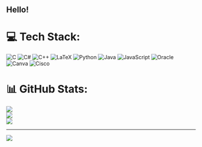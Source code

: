 
##                                      Hello! 

# 💻 Tech Stack:
![C](https://img.shields.io/badge/c-%2300599C.svg?style=for-the-badge&logo=c&logoColor=white) ![C#](https://img.shields.io/badge/c%23-%23239120.svg?style=for-the-badge&logo=csharp&logoColor=white) ![C++](https://img.shields.io/badge/c++-%2300599C.svg?style=for-the-badge&logo=c%2B%2B&logoColor=white) ![LaTeX](https://img.shields.io/badge/latex-%23008080.svg?style=for-the-badge&logo=latex&logoColor=white) ![Python](https://img.shields.io/badge/python-3670A0?style=for-the-badge&logo=python&logoColor=ffdd54) ![Java](https://img.shields.io/badge/java-%23ED8B00.svg?style=for-the-badge&logo=openjdk&logoColor=white) ![JavaScript](https://img.shields.io/badge/javascript-%23323330.svg?style=for-the-badge&logo=javascript&logoColor=%23F7DF1E) ![Oracle](https://img.shields.io/badge/Oracle-F80000?style=for-the-badge&logo=oracle&logoColor=white) ![Canva](https://img.shields.io/badge/Canva-%2300C4CC.svg?style=for-the-badge&logo=Canva&logoColor=white) ![Cisco](https://img.shields.io/badge/cisco-%23049fd9.svg?style=for-the-badge&logo=cisco&logoColor=black)
# 📊 GitHub Stats:
![](https://github-readme-stats.vercel.app/api?username=cerenucakk&theme=radical&hide_border=false&include_all_commits=false&count_private=false)<br/>
![](https://github-readme-streak-stats.herokuapp.com/?user=cerenucakk&theme=radical&hide_border=false)<br/>
![](https://github-readme-stats.vercel.app/api/top-langs/?username=cerenucakk&theme=radical&hide_border=false&include_all_commits=false&count_private=false&layout=compact)

---
[![](https://visitcount.itsvg.in/api?id=cerenucakk&icon=9&color=0)](https://visitcount.itsvg.in)

<!-- Proudly created with GPRM ( https://gprm.itsvg.in ) -->
